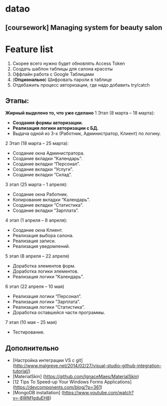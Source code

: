 # datao
[coursework] Managing system for beauty salon
------
# Feature list
1. Скорее всего нужно будет обновлять Access Token
2. Создать шаблон таблицы для салона красоты
3. Оффлайн работа с Google Таблицами
4. (**Опционально**) Шифровать пароли в таблице
5. Отдебажить процесс авторизации, где надо добавить try/catch

## Этапы:
**Жирный выделено то, что уже сделано**
1 Этап (8 марта – 18 марта):

-	**Создания формы авторизации.**
-	**Реализация логики авторизации с БД.**
-	Выдача одной из 3-х (Работник, Администратор, Клиент) по логину.

2 Этап (18 марта – 25 марта):

-	Создание окна Администратора.
-	Создание вкладки “Календарь”.
-	Создание вкладки “Персонал”.
-	Создание вкладки “Услуги”.
-	Создание вкладки “Склад”.

3 этап (25 марта – 1 апреля):
-	Создание окна Работник.
-	Копирование вкладки “Календарь”.
-	Создание вкладки “Статистика”.
-	Создание вкладки “Зарплата”.

4 этап (1 апреля – 8 апреля):
-	Создание окна Клиент.
-	Реализация выбора салона.
-	Реализация записи.
-	Реализация уведомлений.

5 этап (8 апреля – 22 апреля)
-	Доработка элементов форм.
-	Доработка логики элементов.
-	Реализация логики “Календарь”.

6 этап (22 апреля – 10 мая)
-	Реализация логики “Персонал”.
-	Реализация логики “Зарплата”.
-	Реализация логики “Статистика”.
-	Доработка оставшейся части программы.

7 этап (10 мая – 25 мая)
-	Тестирование.

## Дополнительно
- [Настройка интеграции VS с git] (http://www.malgreve.net/2014/02/27/visual-studio-github-integration-tutorial/)
- [MaterialSkin] (https://github.com/IgnaceMaes/MaterialSkin)
- [12 Tips To Speed-up Your Windows Forms Applications] (https://devcomponents.com/blog/?p=361)
- [MongoDB installation] (https://www.youtube.com/watch?v=-8WM1gduEH8)
